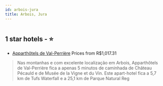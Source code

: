 ```yaml
---
id: arbois-jura
title: Arbois, Jura
---
```


<center><img src="https://i.travelapi.com/hotels/28000000/27780000/27773200/27773114/21ba42e2_z.jpg" alt="" /></center>


##  1 star hotels - ⭐️

-    [Apparthôtels de Val-Perrière](https://www.hurb.com/br/aud/https://www.hurb.com/br/hotels/arbois/apparthotels-de-val-perriere-HT-L2YH?cmp=18055) Prices from R$1,017.31
   > Nas montanhas e com excelente localização em Arbois, Apparthôtels de Val-Perrière fica a apenas 5 minutos de caminhada de Château Pécauld e de Musée de la Vigne et du Vin.  Este apart-hotel fica a 5,7 km de Tufs Waterfall e a 25,1 km de Parque Natural Reg
